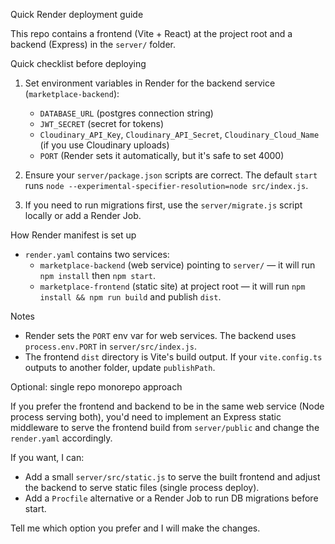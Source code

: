 Quick Render deployment guide

This repo contains a frontend (Vite + React) at the project root and a backend (Express) in the `server/` folder.

Quick checklist before deploying

1. Set environment variables in Render for the backend service (`marketplace-backend`):
   - `DATABASE_URL` (postgres connection string)
   - `JWT_SECRET` (secret for tokens)
   - `Cloudinary_API_Key`, `Cloudinary_API_Secret`, `Cloudinary_Cloud_Name` (if you use Cloudinary uploads)
   - `PORT` (Render sets it automatically, but it's safe to set 4000)

2. Ensure your `server/package.json` scripts are correct. The default `start` runs `node --experimental-specifier-resolution=node src/index.js`.

3. If you need to run migrations first, use the `server/migrate.js` script locally or add a Render Job.

How Render manifest is set up

- `render.yaml` contains two services:
  - `marketplace-backend` (web service) pointing to `server/` — it will run `npm install` then `npm start`.
  - `marketplace-frontend` (static site) at project root — it will run `npm install && npm run build` and publish `dist`.

Notes

- Render sets the `PORT` env var for web services. The backend uses `process.env.PORT` in `server/src/index.js`.
- The frontend `dist` directory is Vite's build output. If your `vite.config.ts` outputs to another folder, update `publishPath`.

Optional: single repo monorepo approach

If you prefer the frontend and backend to be in the same web service (Node process serving both), you'd need to implement an Express static middleware to serve the frontend build from `server/public` and change the `render.yaml` accordingly.

If you want, I can:
- Add a small `server/src/static.js` to serve the built frontend and adjust the backend to serve static files (single process deploy).
- Add a `Procfile` alternative or a Render Job to run DB migrations before start.

Tell me which option you prefer and I will make the changes.
